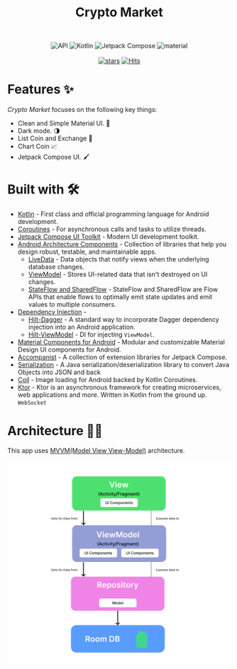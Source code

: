 <h1 align="center">Crypto Market</h1>

<br />
<p align="center">
  <img alt="API" src="https://img.shields.io/badge/Api%2021+-50f270?logo=android&logoColor=black&style=for-the-badge"/>
  <img alt="Kotlin" src="https://img.shields.io/badge/Kotlin-a503fc?logo=kotlin&logoColor=white&style=for-the-badge"/>
  <img alt="Jetpack Compose" src="https://img.shields.io/static/v1?style=for-the-badge&message=Jetpack+Compose&color=4285F4&logo=Jetpack+Compose&logoColor=FFFFFF&label="/> 
  <img alt="material" src="https://custom-icon-badges.demolab.com/badge/material%20you-lightblue?style=for-the-badge&logoColor=333&logo=material-you"/>
  <br />
  <br />
  <a href="https://github.com/AgungPrabowo/Crypto-Market/stargazers"><img alt="stars" src="https://img.shields.io/github/stars/AgungPrabowo/crypto-market?color=ffff00&style=for-the-badge"/></a>
  <a href="https://hits.sh/github.com/AgungPrabowo/crypto-market/"><img alt="Hits" src="https://hits.sh/github.com/AgungPrabowo/Crypto-Market.svg?style=for-the-badge&label=Views&extraCount=10&color=54856b"/></a>
  <br />
</p>

# Features ✨

_Crypto Market_ focuses on the following key things:

- Clean and Simple Material UI. 🎨
- Dark mode. 🌗
- List Coin and Exchange 📙
- Chart Coin 📈
- Jetpack Compose UI. 🖌

# Built with 🛠

- [Kotlin](https://kotlinlang.org/) - First class and official programming language for Android development.
- [Coroutines](https://kotlinlang.org/docs/reference/coroutines-overview.html) - For asynchronous calls and tasks to utilize threads.
- [Jetpack Compose UI Toolkit](https://developer.android.com/jetpack/compose) - Modern UI development toolkit.
- [Android Architecture Components](https://developer.android.com/topic/libraries/architecture) - Collection of libraries that help you design robust, testable, and maintainable apps.
  - [LiveData](https://developer.android.com/topic/libraries/architecture/livedata) - Data objects that notify views when the underlying database changes.
  - [ViewModel](https://developer.android.com/topic/libraries/architecture/viewmodel) - Stores UI-related data that isn't destroyed on UI changes.
  - [StateFlow and SharedFlow](https://developer.android.com/kotlin/flow/stateflow-and-sharedflow#:~:text=StateFlow%20is%20a%20state%2Dholder,property%20of%20the%20MutableStateFlow%20class.) - StateFlow and SharedFlow are Flow APIs that enable flows to optimally emit state updates and emit values to multiple consumers.
- [Dependency Injection](https://developer.android.com/training/dependency-injection) -
  - [Hilt-Dagger](https://dagger.dev/hilt/) - A standard way to incorporate Dagger dependency injection into an Android application.
  - [Hilt-ViewModel](https://developer.android.com/training/dependency-injection/hilt-jetpack) - DI for injecting ```ViewModel```.
- [Material Components for Android](https://github.com/material-components/material-components-android) - Modular and customizable Material Design UI components for Android.
- [Accompanist](https://google.github.io/accompanist/) - A collection of extension libraries for Jetpack Compose.
- [Serialization](https://github.com/Kotlin/kotlinx.serialization) - A Java serialization/deserialization library to convert Java Objects into JSON and back
- [Coil](https://github.com/coil-kt/coil) - Image loading for Android backed by Kotlin Coroutines.
- [Ktor](https://github.com/ktorio/ktor) - Ktor is an asynchronous framework for creating microservices, web applications and more. Written in Kotlin from the ground up. ```WebSocket```

# Architecture 👷‍♂️
This app uses [MVVM(Model View View-Model)](https://developer.android.com/topic/architecture#recommended-app-arch) architecture.

![MVVM](assets/mvvm.png)
